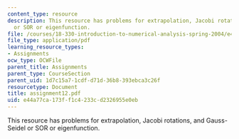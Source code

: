 ```yaml
---
content_type: resource
description: This resource has problems for extrapolation, Jacobi rotations, and Gauss-Seidel
  or SOR or eigenfunction.
file: /courses/18-330-introduction-to-numerical-analysis-spring-2004/e44a77ca173ff1c4233cd2326955e0eb_assignment12.pdf
file_type: application/pdf
learning_resource_types:
- Assignments
ocw_type: OCWFile
parent_title: Assignments
parent_type: CourseSection
parent_uid: 1d7c15a7-1cdf-d71d-36b8-393ebca3c26f
resourcetype: Document
title: assignment12.pdf
uid: e44a77ca-173f-f1c4-233c-d2326955e0eb
---
```

This resource has problems for extrapolation, Jacobi rotations, and Gauss-Seidel or SOR or eigenfunction.

